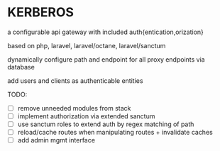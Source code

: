 # KERBEROS

a configurable api gateway with included auth{entication,orization}

based on php, laravel, laravel/octane, laravel/sanctum

dynamically configure path and endpoint for all proxy endpoints via database

add users and clients as authenticable entities

TODO:

- [ ] remove unneeded modules from stack
- [ ] implement authorization via extended sanctum
- [ ] use sanctum roles to extend auth by regex matching of path
- [ ] reload/cache routes when manipulating routes + invalidate caches
- [ ] add admin mgmt interface